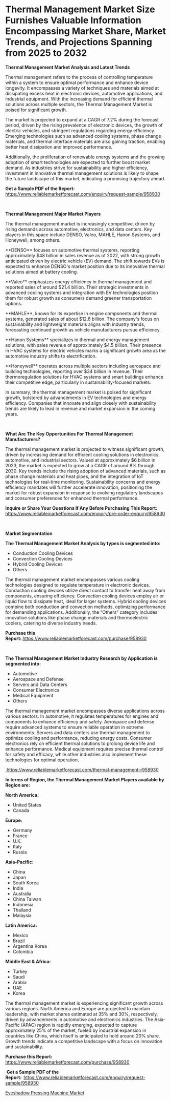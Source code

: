 <p><h1>Thermal Management Market Size Furnishes Valuable Information Encompassing Market Share, Market Trends, and Projections Spanning from 2025 to 2032</h1></p><p><strong>Thermal Management Market Analysis and Latest Trends</strong></p>
<p><p>Thermal management refers to the process of controlling temperature within a system to ensure optimal performance and enhance device longevity. It encompasses a variety of techniques and materials aimed at dissipating excess heat in electronic devices, automotive applications, and industrial equipment. With the increasing demand for efficient thermal solutions across multiple sectors, the Thermal Management Market is poised for significant growth.</p><p>The market is projected to expand at a CAGR of 7.2% during the forecast period, driven by the rising prevalence of electronic devices, the growth of electric vehicles, and stringent regulations regarding energy efficiency. Emerging technologies such as advanced cooling systems, phase change materials, and thermal interface materials are also gaining traction, enabling better heat dissipation and improved performance. </p><p>Additionally, the proliferation of renewable energy systems and the growing adoption of smart technologies are expected to further boost market demand. As industries strive for sustainability and higher efficiency, investment in innovative thermal management solutions is likely to shape the future landscape of this market, indicating a promising trajectory ahead.</p></p>
<p><strong>Get a Sample PDF of the Report:&nbsp;</strong> <a href="https://www.reliablemarketforecast.com/enquiry/request-sample/958930?utm_campaign=1840&utm_medium=2&utm_source=Github&utm_content=ia&utm_term=22022025&utm_id=thermal-management">https://www.reliablemarketforecast.com/enquiry/request-sample/958930</a></p>
<p>&nbsp;</p>
<p><strong>Thermal Management Major Market Players</strong></p>
<p><p>The thermal management market is increasingly competitive, driven by rising demands across automotive, electronics, and data centers. Key players in this space include DENSO, Valeo, MAHLE, Hanon Systems, and Honeywell, among others.</p><p>**DENSO** focuses on automotive thermal systems, reporting approximately $48 billion in sales revenue as of 2022, with strong growth anticipated driven by electric vehicle (EV) demand. The shift towards EVs is expected to enhance DENSO's market position due to its innovative thermal solutions aimed at battery cooling.</p><p>**Valeo** emphasizes energy efficiency in thermal management and reported sales of around $21.4 billion. Their strategic investments in advanced cooling systems and integration with EV technologies position them for robust growth as consumers demand greener transportation options.</p><p>**MAHLE**, known for its expertise in engine components and thermal systems, generated sales of about $12.6 billion. The company's focus on sustainability and lightweight materials aligns with industry trends, forecasting continued growth as vehicle manufacturers pursue efficiency.</p><p>**Hanon Systems** specializes in thermal and energy management solutions, with sales revenue of approximately $4.5 billion. Their presence in HVAC systems for electric vehicles marks a significant growth area as the automotive industry shifts to electrification.</p><p>**Honeywell** operates across multiple sectors including aerospace and building technologies, reporting over $34 billion in revenue. Their thermoregulation solutions for HVAC systems and smart buildings enhance their competitive edge, particularly in sustainability-focused markets.</p><p>In summary, the thermal management market is poised for significant growth, bolstered by advancements in EV technologies and energy efficiency. Companies that innovate and align closely with sustainability trends are likely to lead in revenue and market expansion in the coming years.</p></p>
<p>&nbsp;</p>
<p><strong>What Are The Key Opportunities For Thermal Management Manufacturers?</strong></p>
<p><p>The thermal management market is projected to witness significant growth, driven by increasing demand for efficient cooling solutions in electronics, automotive, and industrial sectors. Valued at approximately $6 billion in 2023, the market is expected to grow at a CAGR of around 8% through 2030. Key trends include the rising adoption of advanced materials, such as phase change materials and heat pipes, and the integration of IoT technologies for real-time monitoring. Sustainability concerns and energy efficiency mandates will further accelerate innovation, positioning the market for robust expansion in response to evolving regulatory landscapes and consumer preferences for enhanced thermal performance.</p></p>
<p><strong>Inquire or Share Your Questions If Any Before Purchasing This Report:</strong> <a href="https://www.reliablemarketforecast.com/enquiry/pre-order-enquiry/958930?utm_campaign=1840&utm_medium=2&utm_source=Github&utm_content=ia&utm_term=22022025&utm_id=thermal-management">https://www.reliablemarketforecast.com/enquiry/pre-order-enquiry/958930</a></p>
<p>&nbsp;</p>
<p><strong>Market Segmentation</strong></p>
<p><strong>The Thermal Management Market Analysis by types is segmented into:</strong></p>
<p><ul><li>Conduction Cooling Devices</li><li>Convection Cooling Devices</li><li>Hybrid Cooling Devices</li><li>Others</li></ul></p>
<p><p>The thermal management market encompasses various cooling technologies designed to regulate temperature in electronic devices. Conduction cooling devices utilize direct contact to transfer heat away from components, ensuring efficiency. Convection cooling devices employ air or liquid flow to dissipate heat, ideal for larger systems. Hybrid cooling devices combine both conduction and convection methods, optimizing performance for demanding applications. Additionally, the “Others” category includes innovative solutions like phase change materials and thermoelectric coolers, catering to diverse industry needs.</p></p>
<p><strong>Purchase this Report:&nbsp;</strong><a href="https://www.reliablemarketforecast.com/purchase/958930?utm_campaign=1840&utm_medium=2&utm_source=Github&utm_content=ia&utm_term=22022025&utm_id=thermal-management">https://www.reliablemarketforecast.com/purchase/958930</a></p>
<p>&nbsp;</p>
<p><strong>The Thermal Management Market Industry Research by Application is segmented into:</strong></p>
<p><ul><li>Automotive</li><li>Aerospace and Defense</li><li>Servers and Data Centers</li><li>Consumer Electronics</li><li>Medical Equipment</li><li>Others</li></ul></p>
<p><p>The thermal management market encompasses diverse applications across various sectors. In automotive, it regulates temperatures for engines and components to enhance efficiency and safety. Aerospace and defense require advanced systems to ensure reliable operation in extreme environments. Servers and data centers use thermal management to optimize cooling and performance, reducing energy costs. Consumer electronics rely on efficient thermal solutions to prolong device life and enhance performance. Medical equipment requires precise thermal control for safety and efficacy, while other industries also implement these technologies for optimal operation.</p></p>
<p><a href="https://www.reliablemarketforecast.com/thermal-management-r958930?utm_campaign=1840&utm_medium=2&utm_source=Github&utm_content=ia&utm_term=22022025&utm_id=thermal-management">&nbsp;https://www.reliablemarketforecast.com/thermal-management-r958930</a></p>
<p><strong>In terms of Region, the Thermal Management Market Players available by Region are:</strong></p>
<p>
    <p> <strong> North America: </strong>
        <ul>
            <li>United States</li>
            <li>Canada</li>
        </ul>
        </p> 
    <p> <strong> Europe: </strong>
        <ul>
            <li>Germany</li>
            <li>France</li>
            <li>U.K.</li>
            <li>Italy</li>
            <li>Russia</li>
        </ul>
        </p> 
    <p> <strong> Asia-Pacific: </strong>
        <ul>
            <li>China</li>
            <li>Japan</li>
            <li>South Korea</li>
            <li>India</li>
            <li>Australia</li>
            <li>China Taiwan</li>
            <li>Indonesia</li>
            <li>Thailand</li>
            <li>Malaysia</li>
        </ul>
        </p> 
    <p> <strong> Latin America: </strong>
        <ul>
            <li>Mexico</li>
            <li>Brazil</li>
            <li>Argentina Korea</li>
            <li>Colombia</li>
        </ul>
        </p> 
    <p> <strong> Middle East & Africa: </strong>
        <ul>
            <li>Turkey</li>
            <li>Saudi</li>
            <li>Arabia</li>
            <li>UAE</li>
            <li>Korea</li>
        </ul>
    </p>
    </p>
<p><p>The thermal management market is experiencing significant growth across various regions. North America and Europe are projected to maintain leadership, with market shares estimated at 35% and 30%, respectively, driven by advancements in automotive and electronics industries. The Asia-Pacific (APAC) region is rapidly emerging, expected to capture approximately 25% of the market, fueled by industrial expansion in countries like China, which itself is anticipated to hold around 20% share. Growth trends indicate a competitive landscape with a focus on innovation and sustainability.</p></p>
<p><strong>Purchase this Report: </strong><a href="https://www.reliablemarketforecast.com/purchase/958930?utm_campaign=1840&utm_medium=2&utm_source=Github&utm_content=ia&utm_term=22022025&utm_id=thermal-management">https://www.reliablemarketforecast.com/purchase/958930</a></p>
<p>&nbsp;<strong>Get a Sample PDF of the Report:&nbsp;&nbsp;</strong><a href="https://www.reliablemarketforecast.com/enquiry/request-sample/958930?utm_campaign=1840&utm_medium=2&utm_source=Github&utm_content=ia&utm_term=22022025&utm_id=thermal-management">https://www.reliablemarketforecast.com/enquiry/request-sample/958930</a></p>
<p><strong></strong></p>
<p><p><a href="https://github.com/vimar16th/Market-Research-Report-List-7/blob/main/eyeshadow-pressing-machine-market.md?utm_campaign=1840&utm_medium=2&utm_source=Github&utm_content=ia&utm_term=22022025&utm_id=thermal-management">Eyeshadow Pressing Machine Market</a></p></p>
